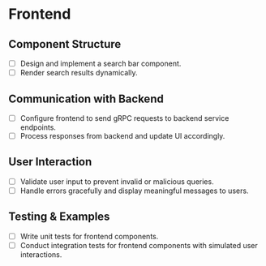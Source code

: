# Frontend

## Component Structure

- [ ] Design and implement a search bar component.
- [ ] Render search results dynamically.

## Communication with Backend

- [ ] Configure frontend to send gRPC requests to backend service endpoints.
- [ ] Process responses from backend and update UI accordingly.

## User Interaction

- [ ] Validate user input to prevent invalid or malicious queries.
- [ ] Handle errors gracefully and display meaningful messages to users.

## Testing & Examples

- [ ] Write unit tests for frontend components.
- [ ] Conduct integration tests for frontend components with simulated user interactions.
